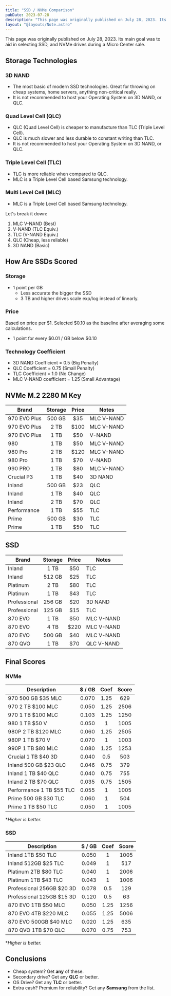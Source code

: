```yaml
---
title: "SSD / NVMe Comparison"
pubDate: 2023-07-28
description: "This page was originally published on July 28, 2023. Its main goal was to aid in selecting SSD, and NVMe drives during a Micro Center sale."
layout: "@layouts/Note.astro"
---
```


<!-- # SSD / NVMe Comparison -->

This page was originally published on July 28, 2023. Its main goal was to aid in selecting SSD, and NVMe drives during a Micro Center sale.

## Storage Technologies

### 3D NAND

- The most basic of modern SSD technologies. Great for throwing on cheap systems, home servers, anything non-critical really.
- It is not recommended to host your Operating System on 3D NAND, or QLC.

### Quad Level Cell (QLC)

- QLC (Quad Level Cell) is cheaper to manufacture than TLC (Triple Level Cell).
- QLC is much slower and less durable to constant writing than TLC.
- It is not recommended to host your Operating System on 3D NAND, or QLC.

### Triple Level Cell (TLC)

- TLC is more reliable when compared to QLC.
- MLC is a Triple Level Cell based Samsung technology.

### Multi Level Cell (MLC)

- MLC is a Triple Level Cell based Samsung technology.

Let's break it down:

1. MLC V-NAND (Best)
2. V-NAND (TLC Equiv.)
3. TLC (V-NAND Equiv.)
4. QLC (Cheap, less reliable)
5. 3D NAND (Basic)

## How Are SSDs Scored

### Storage

- 1 point per GB
  - Less accurate the bigger the SSD
  - 3 TB and higher drives scale exp/log instead of linearly.

### Price

Based on price per $1. Selected $0.10 as the baseline after averaging some calculations.

- 1 point for every $0.01 / GB below $0.10

### Technology Coefficient

- 3D NAND Coefficient = 0.5 (Big Penalty)
- QLC Coefficient = 0.75 (Small Penalty)
- TLC Coefficient = 1.0 (No Change)
- MLC V-NAND coefficient = 1.25 (Small Advantage)

## NVMe M.2 2280 M Key

| Brand        | Storage | Price | Notes      |
| ------------ | :-----: | :---: | ---------- |
| 970 EVO Plus | 500 GB  |  $35  | MLC V-NAND |
| 970 EVO Plus |  2 TB   | $100  | MLC V-NAND |
| 970 EVO Plus |  1 TB   |  $50  | V-NAND     |
| 980          |  1 TB   |  $50  | MLC V-NAND |
| 980 Pro      |  2 TB   | $120  | MLC V-NAND |
| 980 Pro      |  1 TB   |  $70  | V-NAND     |
| 990 PRO      |  1 TB   |  $80  | MLC V-NAND |
| Crucial P3   |  1 TB   |  $40  | 3D NAND    |
| Inland       | 500 GB  |  $23  | QLC        |
| Inland       |  1 TB   |  $40  | QLC        |
| Inland       |  2 TB   |  $70  | QLC        |
| Performance  |  1 TB   |  $55  | TLC        |
| Prime        | 500 GB  |  $30  | TLC        |
| Prime        |  1 TB   |  $50  | TLC        |

## SSD

| Brand        | Storage | Price | Notes      |
| ------------ | :-----: | :---: | ---------- |
| Inland       |  1 TB   |  $50  | TLC        |
| Inland       | 512 GB  |  $25  | TLC        |
| Platinum     |  2 TB   |  $80  | TLC        |
| Platinum     |  1 TB   |  $43  | TLC        |
| Professional | 256 GB  |  $20  | 3D NAND    |
| Professional | 125 GB  |  $15  | TLC        |
| 870 EVO      |  1 TB   |  $50  | MLC V-NAND |
| 870 EVO      |  4 TB   | $220  | MLC V-NAND |
| 870 EVO      | 500 GB  |  $40  | MLC V-NAND |
| 870 QVO      |  1 TB   |  $70  | QLC V-NAND |

## Final Scores

### NVMe

| Description              | $ / GB | Coef | Score |
| ------------------------ | :----: | :--: | :---: |
| 970 500 GB $35 MLC       | 0.070  | 1.25 |  629  |
| 970 2 TB $100 MLC        | 0.050  | 1.25 | 2506  |
| 970 1 TB $100 MLC        | 0.103  | 1.25 | 1250  |
| 980 1 TB $50 V           | 0.050  |  1   | 1005  |
| 980P 2 TB $120 MLC       | 0.060  | 1.25 | 2505  |
| 980P 1 TB $70 V          | 0.070  |  1   | 1003  |
| 990P 1 TB $80 MLC        | 0.080  | 1.25 | 1253  |
| Crucial 1 TB $40 3D      | 0.040  | 0.5  |  503  |
| Inland 500 GB $23 QLC    | 0.046  | 0.75 |  379  |
| Inland 1 TB $40 QLC      | 0.040  | 0.75 |  755  |
| Inland 2 TB $70 QLC      | 0.035  | 0.75 | 1505  |
| Performance 1 TB $55 TLC | 0.055  |  1   | 1005  |
| Prime 500 GB $30 TLC     | 0.060  |  1   |  504  |
| Prime 1 TB $50 TLC       | 0.050  |  1   | 1005  |

\*_Higher is better._

### SSD

| Description               | $ / GB | Coef | Score |
| ------------------------- | :----: | :--: | :---: |
| Inland 1TB $50 TLC        | 0.050  |  1   | 1005  |
| Inland 512GB $25 TLC      | 0.049  |  1   |  517  |
| Platinum 2TB $80 TLC      | 0.040  |  1   | 2006  |
| Platinum 1TB $43 TLC      | 0.043  |  1   | 1006  |
| Professional 256GB $20 3D | 0.078  | 0.5  |  129  |
| Professional 125GB $15 3D | 0.120  | 0.5  |  63   |
| 870 EVO 1TB $50 MLC       | 0.050  | 1.25 | 1256  |
| 870 EVO 4TB $220 MLC      | 0.055  | 1.25 | 5006  |
| 870 EVO 500GB $40 MLC     | 0.020  | 1.25 |  635  |
| 870 QVO 1TB $70 QLC       | 0.070  | 0.75 |  753  |

\*_Higher is better._

## Conclusions

- Cheap system? Get **any** of these.
- Secondary drive? Get any **QLC** or better.
- OS Drive? Get any **TLC** or better.
- Extra cash? Premium for reliability? Get any **Samsung** from the list.
